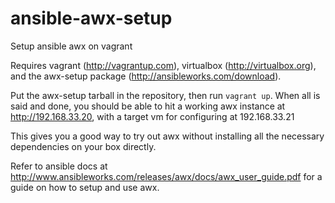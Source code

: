 ansible-awx-setup
=================

Setup ansible awx on vagrant

Requires vagrant (http://vagrantup.com), virtualbox (http://virtualbox.org), and the awx-setup package (http://ansibleworks.com/download).

Put the awx-setup tarball in the repository, then run `vagrant up`. When all is said and done, you should be able to hit a working awx instance at http://192.168.33.20, with a target vm for configuring at 192.168.33.21

This gives you a good way to try out awx without installing all the necessary dependencies on your box directly.

Refer to ansible docs at http://www.ansibleworks.com/releases/awx/docs/awx_user_guide.pdf for a guide on how to setup and use awx.
